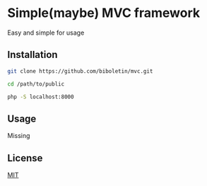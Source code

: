# Simple(maybe) MVC framework

Easy and simple for usage 

## Installation


```bash
git clone https://github.com/biboletin/mvc.git
```
```bash
cd /path/to/public
```
```bash
php -S localhost:8000
```
## Usage
Missing

## License
[MIT](https://choosealicense.com/licenses/mit/)